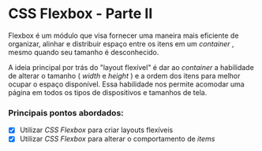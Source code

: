 # CSS Flexbox - Parte II

Flexbox é um módulo que visa fornecer uma maneira mais eficiente de organizar, alinhar e distribuir espaço entre os itens em um *container* , mesmo quando seu tamanho é desconhecido.

A ideia principal por trás do "layout flexível" é dar ao *container* a habilidade de alterar o tamanho ( *width* e *height* ) e a ordem dos itens para melhor ocupar o espaço disponível. Essa habilidade nos permite acomodar uma página em todos os tipos de dispositivos e tamanhos de tela.



### Principais pontos abordados:

- [x] Utilizar *CSS Flexbox* para criar layouts flexíveis
- [x] Utilizar *CSS Flexbox* para alterar o comportamento de *items*
